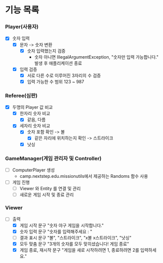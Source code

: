 # 기능 목록

### Player(사용자)
- [x] 숫자 입력
  - [x] 문자 -> 숫자 변환
    - [x] 숫자 입력했는지 검증
      - 숫자 아니면 IllegalArgumentException, "숫자만 입력 가능합니다." 발생 후 애플리케이션 종료
  - [x] 입력 검증
    - [x] 서로 다른 수로 이루어진 3자리의 수 검증
    - [x] 입력 가능한 수 범위 123 ~ 987

### Referee(심판)
- [x] 두명의 Player 값 비교
  - [x] 한자리 숫자 비교
    - [x] 같음, 다름
  - [x] 세자리 숫자 비교
    - [x] 숫자 포함 확인 -> 볼
      - [x] 같은 자리에 위치하는지 확인 -> 스트라이크
    - [x] 낫싱

### GameManager(게임 관리자 및 Controller)
- [ ] ComputerPlayer 생성
  -  camp.nextstep.edu.missionutils에서 제공하는 Randoms 함수 사용
- [ ] 게임 진행
  - [ ] Viewer 와 Entity 를 연결 및 관리
  - [ ] 새로운 게임 시작 및 종료 관리

### Viewer
- [ ] 출력
  - [x] 게임 시작 문구 "숫자 야구 게임을 시작합니다."
  - [x] 숫자 입력 문구 "숫자를 입력해주세요 : "
  - [ ] 결과 표시 문구 "볼", "스트라이크", "x볼 x스트라이크", "낫싱"
  - [x] 모두 맞춤 문구 "3개의 숫자를 모두 맞히셨습니다! 게임 종료"
  - [x] 게임 종료, 재시작 문구 "게임을 새로 시작하려면 1, 종료하려면 2를 입력하세요."